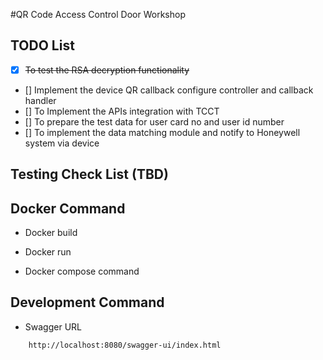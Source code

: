 #QR Code Access Control Door Workshop

## TODO List
- [x] ~~To test the RSA decryption functionality~~
- [] Implement the device QR callback configure controller and callback handler
- [] To Implement the APIs integration with TCCT
- [] To prepare the test data for user card no and user id number
- [] To implement the data matching module and notify to Honeywell system via device

## Testing Check List (TBD)

## Docker Command
- Docker build

- Docker run

- Docker compose command

## Development Command
- Swagger URL

```
	http://localhost:8080/swagger-ui/index.html
```

